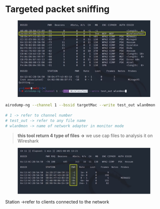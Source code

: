 # Targeted packet sniffing

<figure><img src="../../../.gitbook/assets/image 1 (1) (1) (1) (1) (1).png" alt=""><figcaption></figcaption></figure>

```bash
airodump-ng --channel 1 --bssid targetMac --write test_out wlan0mon

# 1 -> refer to channel number
# test_out -> refer to any file name
# wlan0mon -> name of network adapter in monitor mode
```

> **this tool return 4 type of files →** we use cap files to analysis it on Wireshark

<figure><img src="../../../.gitbook/assets/image 2 (1) (1).png" alt=""><figcaption></figcaption></figure>

Station →refer to clients connected to the network
